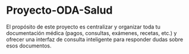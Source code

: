 # Proyecto-ODA-Salud
El propósito de este proyecto es centralizar y organizar toda tu documentación médica (pagos, consultas, exámenes, recetas, etc.) y ofrecer una interfaz de consulta inteligente para responder dudas sobre esos documentos.
